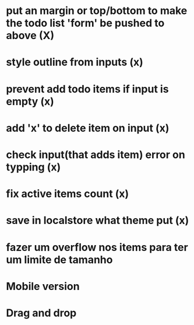 # put an margin or top/bottom to make the todo list 'form' be pushed to above (X)

# style outline from inputs (x)

# prevent add todo items if input is empty (x)

# add 'x' to delete item on input (x)

# check input(that adds item) error on typping (x)

# fix active items count (x)

# save in localstore what theme put (x)

# fazer um overflow nos items para ter um limite de tamanho

# Mobile version

# Drag and drop




